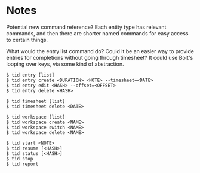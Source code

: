 # Notes

Potential new command reference? Each entity type has relevant commands, and then there
are shorter named commands for easy access to certain things.

What would the entry list command do? Could it be an easier way to provide entries for
completions without going through timesheet? It could use Bolt's looping over keys, via
some kind of abstraction.

```
$ tid entry [list]
$ tid entry create <DURATION> <NOTE> --timesheet=<DATE>
$ tid entry edit <HASH> --offset=<OFFSET>
$ tid entry delete <HASH>

$ tid timesheet [list]
$ tid timesheet delete <DATE>

$ tid workspace [list]
$ tid workspace create <NAME>
$ tid workspace switch <NAME>
$ tid workspace delete <NAME>

$ tid start <NOTE>
$ tid resume [<HASH>]
$ tid status [<HASH>]
$ tid stop
$ tid report
```
